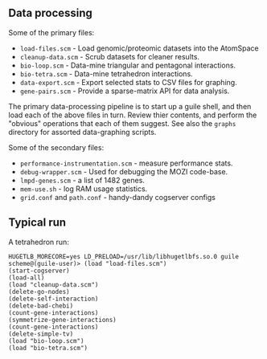 
Data processing
---------------
Some of the primary files:

* `load-files.scm` - Load genomic/proteomic datasets into the AtomSpace
* `cleanup-data.scm` - Scrub datasets for cleaner results.
* `bio-loop.scm` - Data-mine triangular and pentagonal interactions.
* `bio-tetra.scm` - Data-mine tetrahedron interactions.
* `data-export.scm` - Export selected stats to CSV files for graphing.
* `gene-pairs.scm` - Provide a sparse-matrix API for data analysis.

The primary data-processing pipeline is to start up a guile shell,
and then load each of the above files in turn.  Review thier contents,
and perform the "obvious" operations that each of them suggest.
See also the `graphs` directory for assorted data-graphing scripts.

Some of the secondary files:
* `performance-instrumentation.scm` - measure performance stats.
* `debug-wrapper.scm` - Used for debugging the MOZI code-base.
* `lmpd-genes.scm` - a list of 1482 genes.
* `mem-use.sh` - log RAM usage statistics.
* `grid.conf` and `path.conf` - handy-dandy cogserver configs

Typical run
-----------
A tetrahedron run:

```
HUGETLB_MORECORE=yes LD_PRELOAD=/usr/lib/libhugetlbfs.so.0 guile
scheme@(guile-user)> (load "load-files.scm")
(start-cogserver)
(load-all)
(load "cleanup-data.scm")
(delete-go-nodes)
(delete-self-interaction)
(delete-bad-chebi)
(count-gene-interactions)
(symmetrize-gene-interactions)
(count-gene-interactions)
(delete-simple-tv)
(load "bio-loop.scm")
(load "bio-tetra.scm")
```
